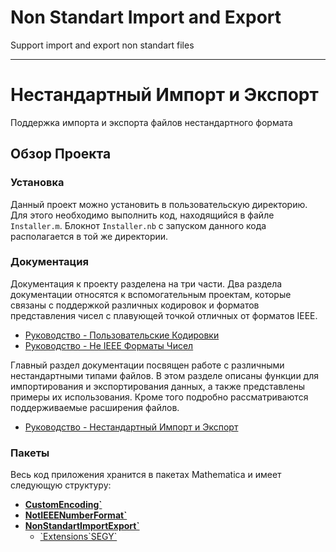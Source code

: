 # Non Standart Import and Export

Support import and export non standart files

---

# Нестандартный Импорт и Экспорт

Поддержка импорта и экспорта файлов нестандартного формата

## Обзор Проекта

### Установка

Данный проект можно установить в пользовательскую директорию. 
Для этого необходимо выполнить код, находящийся в файле `Installer.m`. 
Блокнот `Installer.nb` с запуском данного кода располагается в той же директории. 

### Документация

Документация к проекту разделена на три части. 
Два раздела документации относятся к вспомогательным проектам, 
которые связаны с поддержкой различных кодировок и 
форматов представления чисел с плавующей точкой отличных от форматов IEEE. 

- [Руководство - Пользовательские Кодировки](./CustomEncoding/Documentation/Russian/Guides/Guide.md)
- [Руководство - Не IEEE Форматы Чисел](./NotIEEENumberFormat/Documentation/Russian/Guides/Guide.md)

Главный раздел документации посвящен работе с различными нестандартными типами файлов. 
В этом разделе описаны функции для импортирования и экспортирования данных, а также представлены примеры 
их использования. Кроме того подробно рассматриваются поддерживаемые расширения файлов. 

- [Руководство - Нестандартный Импорт и Экспорт](./NonStandartImportExport/Documentation/Russian/Guides/Guide.md)

### Пакеты

Весь код приложения хранится в пакетах Mathematica и имеет следующую структуру: 

- **[CustomEncoding\`](./CustomEncoding/CustomEncoding.m )**
- **[NotIEEENumberFormat\`](./NotIEEENumberFormat/NotIEEENumberFormat.m)**
- **[NonStandartImportExport\`](./NonStandartImportExport/NonStandartImportExport.m)**
  - [\`Extensions\`SEGY\`](./NonStandartImportExport/Extensions/SEGY.m)
